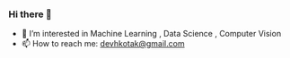 ### Hi there 👋

- 🌱 I’m interested in Machine Learning , Data Science , Computer Vision
- 📫 How to reach me: devhkotak@gmail.com
